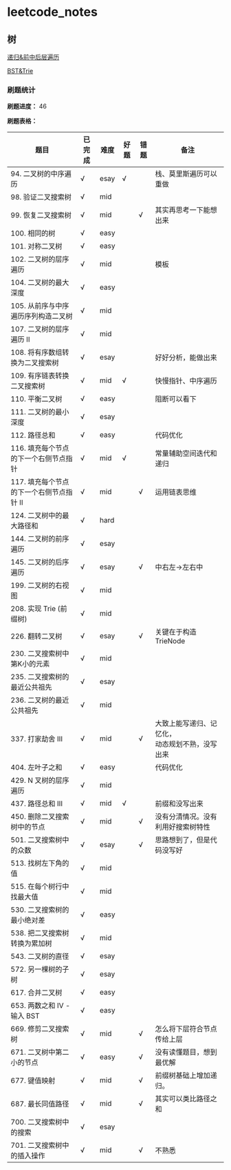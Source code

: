 # leetcode_notes

## 树

[递归&前中后层遍历](https://github.com/junchao-ustc/leetcode_notes/blob/main/tree/%E9%80%92%E5%BD%92%26%E5%89%8D%E4%B8%AD%E5%90%8E%E5%B1%82%E9%81%8D%E5%8E%86.md)

[BST&Trie](https://github.com/junchao-ustc/leetcode_notes/blob/main/tree/BST%26Trie.md)

### 刷题统计

**刷题进度：**  46

**刷题表格：**

| 题目                                     | 已完成 | 难度 | 好题 | 错题 | 备注                                                 |
| ---------------------------------------- | ------ | ---- | ---- | ---- | ---------------------------------------------------- |
| 94. 二叉树的中序遍历                     | √      | esay | √    |      | 栈、莫里斯遍历可以重做                               |
| 98. 验证二叉搜索树                       | √      | mid  |      |      |                                                      |
| 99. 恢复二叉搜索树                       | √      | mid  |      | √    | 其实再思考一下能想出来                               |
| 100. 相同的树                            | √      | easy |      |      |                                                      |
| 101. 对称二叉树                          | √      | easy |      |      |                                                      |
| 102. 二叉树的层序遍历                    | √      | mid  |      |      | 模板                                                 |
| 104. 二叉树的最大深度                    | √      | easy |      |      |                                                      |
| 105. 从前序与中序遍历序列构造二叉树      | √      | mid  |      |      |                                                      |
| 107. 二叉树的层序遍历 II                 | √      | mid  |      |      |                                                      |
| 108. 将有序数组转换为二叉搜索树          | √      | esay |      |      | 好好分析，能做出来                                   |
| 109. 有序链表转换二叉搜索树              | √      | mid  | √    |      | 快慢指针、中序遍历                                   |
| 110. 平衡二叉树                          | √      | easy |      |      | 阻断可以看下                                         |
| 111. 二叉树的最小深度                    | √      | esay |      |      |                                                      |
| 112. 路径总和                            | √      | easy |      |      | 代码优化                                             |
| 116. 填充每个节点的下一个右侧节点指针    | √      | mid  | √    |      | 常量辅助空间迭代和递归                               |
| 117. 填充每个节点的下一个右侧节点指针 II | √      | mid  |      | √    | 运用链表思维                                         |
| 124. 二叉树中的最大路径和                | √      | hard |      |      |                                                      |
| 144. 二叉树的前序遍历                    | √      | esay |      |      |                                                      |
| 145. 二叉树的后序遍历                    | √      | esay |      | √    | 中右左->左右中                                       |
| 199. 二叉树的右视图                      | √      | mid  |      |      |                                                      |
| 208. 实现 Trie (前缀树)                  | √      | mid  |      |      |                                                      |
| 226. 翻转二叉树                          | √      | esay |      | √    | 关键在于构造TrieNode                                 |
| 230. 二叉搜索树中第K小的元素             | √      | mid  |      |      |                                                      |
| 235. 二叉搜索树的最近公共祖先            | √      | esay |      |      |                                                      |
| 236. 二叉树的最近公共祖先                | √      | mid  |      |      |                                                      |
| 337. 打家劫舍 III                        | √      | mid  |      | √    | 大致上能写递归、记忆化，<br />动态规划不熟，没写出来 |
| 404. 左叶子之和                          | √      | easy |      |      | 代码优化                                             |
| 429. N 叉树的层序遍历                    | √      | mid  |      |      |                                                      |
| 437. 路径总和 III                        | √      | mid  | √    |      | 前缀和没写出来                                       |
| 450. 删除二叉搜索树中的节点              | √      | mid  |      | √    | 没有分清情况。没有利用好搜索树特性                   |
| 501. 二叉搜索树中的众数                  | √      | esay |      | √    | 思路想到了，但是代码没写好                           |
| 513. 找树左下角的值                      | √      | mid  |      |      |                                                      |
| 515. 在每个树行中找最大值                | √      | mid  |      |      |                                                      |
| 530. 二叉搜索树的最小绝对差              | √      | easy |      |      |                                                      |
| 538. 把二叉搜索树转换为累加树            | √      | mid  |      |      |                                                      |
| 543. 二叉树的直径                        | √      | esay |      |      |                                                      |
| 572. 另一棵树的子树                      | √      | esay |      |      |                                                      |
| 617. 合并二叉树                          | √      | easy |      |      |                                                      |
| 653. 两数之和 IV - 输入 BST              | √      | easy |      |      |                                                      |
| 669. 修剪二叉搜索树                      | √      | mid  |      | √    | 怎么将下层符合节点传给上层                           |
| 671. 二叉树中第二小的节点                | √      | easy |      | √    | 没有读懂题目，想到最优解                             |
| 677. 键值映射                            | √      | mid  |      | √    | 前缀树基础上增加递归。                               |
| 687. 最长同值路径                        | √      | mid  |      | √    | 其实可以类比路径之和                                 |
| 700. 二叉搜索树中的搜索                  | √      | esay |      |      |                                                      |
| 701. 二叉搜索树中的插入操作              | √      | mid  |      | √    | 不熟悉                                               |

